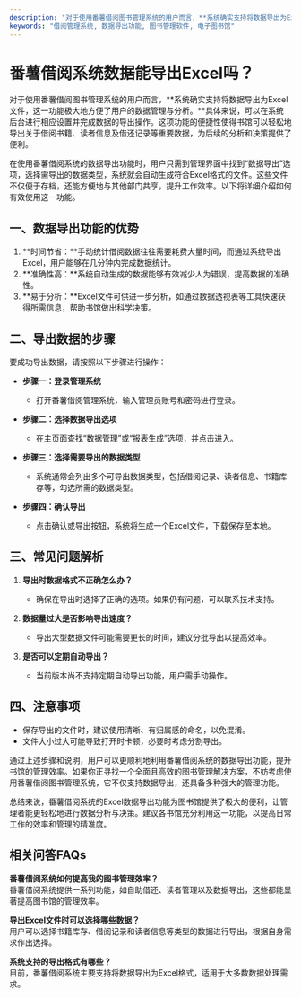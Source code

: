 ```yaml
---
description: "对于使用番薯借阅图书管理系统的用户而言，**系统确实支持将数据导出为Excel文件，这一功能极大地方便了用户的数据管理与分析。**具体来说，可以在系统后台进行相应设置并完成数据的导出操作。这项功能的便捷性使得书馆可以轻松地导出关于借阅书籍、读者信息及借还记录等重要数据，为后续的分析和决策提供了便利。"
keywords: "借阅管理系统, 数据导出功能, 图书管理软件, 电子图书馆"
---
```

# 番薯借阅系统数据能导出Excel吗？

对于使用番薯借阅图书管理系统的用户而言，**系统确实支持将数据导出为Excel文件，这一功能极大地方便了用户的数据管理与分析。**具体来说，可以在系统后台进行相应设置并完成数据的导出操作。这项功能的便捷性使得书馆可以轻松地导出关于借阅书籍、读者信息及借还记录等重要数据，为后续的分析和决策提供了便利。

在使用番薯借阅系统的数据导出功能时，用户只需到管理界面中找到“数据导出”选项，选择需导出的数据类型，系统就会自动生成符合Excel格式的文件。这些文件不仅便于存档，还能方便地与其他部门共享，提升工作效率。以下将详细介绍如何有效使用这一功能。

## 一、数据导出功能的优势

1. **时间节省：**手动统计借阅数据往往需要耗费大量时间，而通过系统导出Excel，用户能够在几分钟内完成数据统计。
2. **准确性高：**系统自动生成的数据能够有效减少人为错误，提高数据的准确性。
3. **易于分析：**Excel文件可供进一步分析，如通过数据透视表等工具快速获得所需信息，帮助书馆做出科学决策。

## 二、导出数据的步骤

要成功导出数据，请按照以下步骤进行操作：

- **步骤一：登录管理系统**
  - 打开番薯借阅管理系统，输入管理员账号和密码进行登录。

- **步骤二：选择数据导出选项**
  - 在主页面查找“数据管理”或“报表生成”选项，并点击进入。

- **步骤三：选择需要导出的数据类型**
  - 系统通常会列出多个可导出数据类型，包括借阅记录、读者信息、书籍库存等，勾选所需的数据类型。

- **步骤四：确认导出**
  - 点击确认或导出按钮，系统将生成一个Excel文件，下载保存至本地。

## 三、常见问题解析

1. **导出时数据格式不正确怎么办？**
   - 确保在导出时选择了正确的选项。如果仍有问题，可以联系技术支持。

2. **数据量过大是否影响导出速度？**
   - 导出大型数据文件可能需要更长的时间，建议分批导出以提高效率。

3. **是否可以定期自动导出？**
   - 当前版本尚不支持定期自动导出功能，用户需手动操作。

## 四、注意事项

- 保存导出的文件时，建议使用清晰、有归属感的命名，以免混淆。
- 文件大小过大可能导致打开时卡顿，必要时考虑分割导出。

通过上述步骤和说明，用户可以更顺利地利用番薯借阅系统的数据导出功能，提升书馆的管理效率。如果你正寻找一个全面且高效的图书管理解决方案，不妨考虑使用番薯借阅图书管理系统，它不仅支持数据导出，还具备多种强大的管理功能。

总结来说，番薯借阅系统的Excel数据导出功能为图书馆提供了极大的便利，让管理者能更轻松地进行数据分析与决策。建议各书馆充分利用这一功能，以提高日常工作的效率和管理的精准度。

## 相关问答FAQs

**番薯借阅系统如何提高我的图书管理效率？**  
番薯借阅系统提供一系列功能，如自助借还、读者管理以及数据导出，这些都能显著提高图书馆的管理效率。

**导出Excel文件时可以选择哪些数据？**  
用户可以选择书籍库存、借阅记录和读者信息等类型的数据进行导出，根据自身需求作出选择。

**系统支持的导出格式有哪些？**  
目前，番薯借阅系统主要支持将数据导出为Excel格式，适用于大多数数据处理需求。
